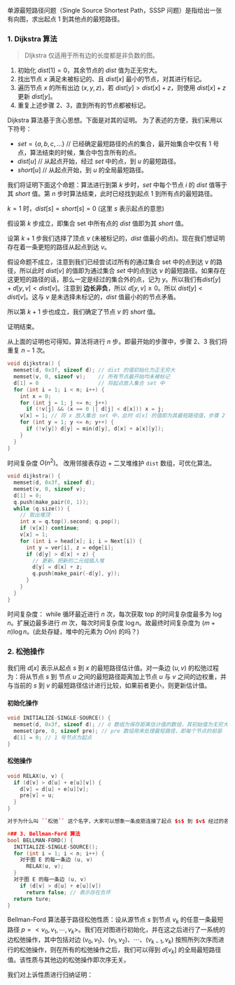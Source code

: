 单源最短路径问题（Single Source Shortest Path，SSSP 问题）是指给出一张有向图，求出起点 $1$ 到其他点的最短路径。
### 1. Dijkstra 算法
>DIjkstra 仅适用于所有边的长度都是非负数的图。
1. 初始化 $dist[1] = 0$，其余节点的 $dist$ 值为正无穷大。
2. 找出节点 $x$ 满足未被标记的、且 $dist[x]$ 最小的节点，对其进行标记。
3. 遍历节点 $x$ 的所有出边 $(x, y, z)$，若 $dist[y] > dist[x] + z$，则使用 $dist[x] + z$ 更新 $dist[y]$。
4. 重复上述步骤 $2、3$，直到所有的节点都被标记。

Dijkstra 算法基于贪心思想。下面是对其的证明。
为了表述的方便，我们采用以下符号：
* $set=\{a, b, c, ...\}$ // 已经确定最短路径的点的集合，最开始集合中仅有 $1$ 号点，算法结束的时候，集合中包含所有的点。
* $dist[u]$ // 从起点开始，经过 $set$ 中的点，到 $u$ 的最短路径。
* $short[u]$ // 从起点开始，到 $u$ 的全局最短路径。

我们将证明下面这个命题：算法进行到第 $k$ 步时，$set$ 中每个节点 $i$ 的 $dist$ 值等于其 $short$ 值。第 $n$ 步时算法结束，此时已经找到起点 $1$ 到所有点的最短路径。

$k = 1$ 时，$dist[s] = short[s] = 0$  (这里 $s$ 表示起点的意思)

假设第 $k$ 步成立，即集合 set 中所有点的 $dist$ 值即为其 $short$ 值。

设第 $k + 1$ 步我们选择了顶点 $v$ (未被标记的，$dist$ 值最小的点)。现在我们想证明存在着一条更短的路径从起点到达 $v$。

假设命题不成立，注意到我们已经尝试过所有的通过集合 set 中的点到达 v 的路径，所以此时 $dist[v]$ 的值即为通过集合 $set$ 中的点到达 $v$ 的最短路径。如果存在这更短的路径的话，那么一定是经过的集合外的点，记为 $y$。所以我们有$dist[y] + d[y, v] < dist[v]$。注意到 **边长非负**，所以 $d[y, v] \ge 0$。所以 $dist[y] < dist[v]$。这与 $v$ 是未选择未标记的，$dist$ 值最小的的节点矛盾。

所以第 $k + 1$ 步也成立，我们确定了节点 $v$ 的 $short$ 值。

证明结束。

从上面的证明也可得知，算法将进行 $n$ 步。即最开始的步骤中，步骤 $2、3$ 我们将重复 $n - 1$ 次。
```c++
void dijkstra() {
  memset(d, 0x3f, sizeof d); // dist 的值初始化为正无穷大
  memset(v, 0, sizeof v);    // 所有节点最开始均未被标记
  d[1] = 0                   // 将起点放入集合 set 中
  for (int i = 1; i < n; i++) {
    int x = 0;
    for (int j = 1; j <= n; j++) 
      if (!v[j] && (x == 0 || d[j] < d[x])) x = j;
    v[x] = 1; // 将 x 放入集合 set 中，此时 d[x] 的值即为其最短路径值，步骤 2 结束
    for (int y = 1; y <= n; y++) {
      if (!v[y]) d[y] = min(d[y], d[x] + a[x][y]);
    }
  }
}
```
时间复杂度 $O(n^2)$。
改用邻接表存边 + 二叉堆维护 ``dist`` 数组，可优化算法。
```c++
void dijkstra() {
  memset(d, 0x3f, sizeof d);
  memset(v, 0, sizeof v);
  d[1] = 0;
  q.push(make_pair(0, 1));
  while (q.size()) {
    // 取出堆顶
    int x = q.top().second; q.pop();
    if (v[x]) continue;
    v[x] = 1;
    for (int i = head[x]; i; i = Next[i]) {
      int y = ver[i], z = edge[i];
      if (d[y] > d[x] + z) {
        // 更新，把新的二元组插入堆
        d[y] = d[x] + z;
        q.push(make_pair(-d[y], y));
      }
    }
  }
}
``` 
时间复杂度：
while 循环最近进行 $n$ 次，每次获取 top 的时间复杂度最多为 $\log n$。扩展边最多进行 $m$ 次，每次时间复杂度 $\log n$。故最终时间复杂度为 $(m + n)\log n$。(此处存疑，堆中的元素为 $O(n)$ 的吗？)

### 2. 松弛操作
我们用 $d[x]$ 表示从起点 $s$ 到 $x$ 的最短路径估计值。对一条边 $(u, v)$ 的松弛过程为：将从节点 $s$ 到 节点 $u$ 之间的最短路径距离加上节点 $u$ 与 $v$ 之间的边权重，并与当前的 $s$ 到 $v$ 的最短路径估计进行比较，如果前者更小，则更新估计值。
#### 初始化操作
```c++
void INITIALIZE-SINGLE-SOURCE() {
  memset(d, 0x3f, sizeof d); // d 数组为保存距离估计值的数组，其初始值为无穷大，最终值为全局最短路值
  memset(pre, 0, sizeof pre); // pre 数组用来处理最短路径，即每个节点的前驱
  d[1] = 0; // 1 号节点为起点
}
```

#### 松弛操作
```c++
void RELAX(u, v) {
  if (d[v] > d[u] + e[u][v]) {
    d[v] = d[u] + e[u][v];
    pre[v] = u;
  }
} 

对于为什么叫 ``松弛`` 这个名字，大家可以想象一条皮筋连接了起点 $s$ 到 $v$ 经过的各个节点。当我们进行了上述操作以后，皮筋相对来说可能变得更松弛一些。

### 3. Bellman-Ford 算法
bool BELLMAN-FORD() {
  INITIALIZE-SINGLE-SOURCE();
  for (int i = 1; i < n; i++) {
    对于图 E 的每一条边 (u, v)
      RELAX(u, v);
  }
  对于图 E 的每一条边 (u, v)
    if (d[v] > d[u] + e[u][v]) 
      return false; // 表示存在负环
  return ture;
}
```
Bellman-Ford 算法基于路径松弛性质：设从源节点 $s$ 到节点 $v_k$ 的任意一条最短路径 $p=<v_0, v_1, \cdots, v_k>$。我们在对图进行初始化，并在这之后进行了一系统的边松弛操作，其中包括对边 $(v_0, v_1)$、$(v_1, v_2)$、$\cdots$、$(v_{k-1}, v_k)$ 按照所列次序而进行的松弛操作，则在所有的松弛操作之后，我们可以得到 $d[v_k]$ 的全局最短路径值。该性质与其他边的松弛操作即次序无关。

我们对上诉性质进行归纳证明：

